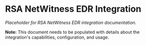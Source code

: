 # RSA NetWitness EDR Integration

*Placeholder for RSA NetWitness EDR integration documentation.*

**Note:** This document needs to be populated with details about the integration's capabilities, configuration, and usage.
